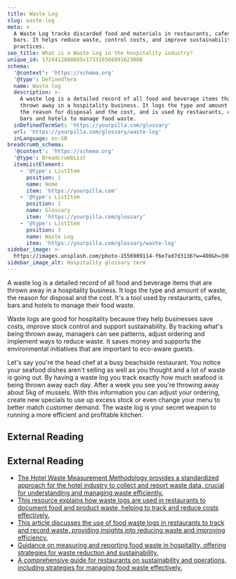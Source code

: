 ```yaml
---
title: Waste Log
slug: waste-log
meta: >
  A Waste Log tracks discarded food and materials in restaurants, cafes, and
  bars. It helps reduce waste, control costs, and improve sustainability
  practices.
seo_title: What is a Waste Log in the hospitality industry?
unique_id: 1724412608885x173316566891623000
schema:
  '@context': 'https://schema.org'
  '@type': DefinedTerm
  name: Waste log
  description: >-
    A waste log is a detailed record of all food and beverage items that are
    thrown away in a hospitality business. It logs the type and amount of waste,
    the reason for disposal and the cost, and is used by restaurants, cafes,
    bars and hotels to manage food waste.
  inDefinedTermSet: 'https://yourpilla.com/glossary'
  url: 'https://yourpilla.com/glossary/waste-log'
  inLanguage: en-GB
breadcrumb_schema:
  '@context': 'https://schema.org'
  '@type': BreadcrumbList
  itemListElement:
    - '@type': ListItem
      position: 1
      name: Home
      item: 'https://yourpilla.com'
    - '@type': ListItem
      position: 2
      name: Glossary
      item: 'https://yourpilla.com/glossary'
    - '@type': ListItem
      position: 3
      name: Waste Log
      item: 'https://yourpilla.com/glossary/waste-log'
sidebar_image: >-
  https://images.unsplash.com/photo-1556909114-f6e7ad7d3136?w=400&h=300&fit=crop&auto=format
sidebar_image_alt: Hospitality glossary term
---
```


A waste log is a detailed record of all food and beverage items that are thrown away in a hospitality business. It logs the type and amount of waste, the reason for disposal and the cost. It's a tool used by restaurants, cafes, bars and hotels to manage their food waste.

Waste logs are good for hospitality because they help businesses save costs, improve stock control and support sustainability. By tracking what's being thrown away, managers can see patterns, adjust ordering and implement ways to reduce waste. It saves money and supports the environmental initiatives that are important to eco-aware guests.

Let's say you're the head chef at a busy beachside restaurant. You notice your seafood dishes aren't selling as well as you thought and a lot of waste is going out. By having a waste log you track exactly how much seafood is being thrown away each day. After a week you see you're throwing away about 5kg of mussels. With this information you can adjust your ordering, create new specials to use up excess stock or even change your menu to better match customer demand. The waste log is your secret weapon to running a more efficient and profitable kitchen.

## External Reading



## External Reading

*   [The Hotel Waste Measurement Methodology provides a standardized approach for the hotel industry to collect and report waste data, crucial for understanding and managing waste efficiently.](https://sustainablehospitalityalliance.org/resource/hwmm/)
*   [This resource explains how waste logs are used in restaurants to document food and product waste, helping to track and reduce costs effectively.](https://help.restaurant365.net/support/solutions/articles/12000079107-waste-logs-overview-security)
*   [This article discusses the use of food waste logs in restaurants to track and record waste, providing insights into reducing waste and improving efficiency.](https://get.apicbase.com/restaurant-food-waste-log/)
*   [Guidance on measuring and reporting food waste in hospitality, offering strategies for waste reduction and sustainability.](https://www.wrap.ngo/resources/measuring-and-reporting-food-waste-hospitality-and-food-service)
*   [A comprehensive guide for restaurants on sustainability and operations, including strategies for managing food waste effectively.](https://refed.org/downloads/Restaurant_Guide_Web.pdf)
